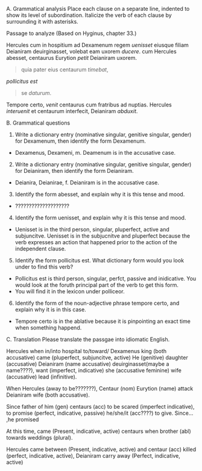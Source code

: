 A. Grammatical analysis
Place each clause on a separate line, indented to show its level of subordination. 
Italicize the verb of each clause by surrounding it with asterisks. 

Passage to analyze
(Based on Hyginus, chapter 33.)

Hercules cum in hospitium ad Dexamenum regem *uenisset* eiusque filiam Deianiram deuirginasset, volebat eam uxorem *ducere*. 
cum Hercules abesset, centaurus Eurytion *petit* Deianiram uxorem. 

>quia pater eius centaurum *timebat*, 

*pollicitus est* 
>se *daturum*.


Tempore certo, *venit* centaurus cum fratribus ad nuptias.
Hercules *interuenit* et centaurum interfecit, Deianiram *abduxit*.


B. Grammatical questions
1. Write a dictionary entry (nominative singular, genitive singular, gender) for Dexamenum, then identify the form Dexamenum.
  - Dexamenus, Dexameni, m. Deamenum is in the accusative case.
2. Write a dictionary entry (nominative singular, genitive singular, gender) for Deianiram, then identify the form Deianiram.
  - Deianira, Deianirae, f. Deianiram is in the accusative case.
3. Identify the form abesset, and explain why it is this tense and mood.
  - ????????????????????
4. Identify the form uenisset, and explain why it is this tense and mood.
  - Uenisset is in the third person, singular, pluperfect, active and subjuncitve. Uenisset is in the subjucnitve and pluperfect because the verb expresses an action that happened prior to the action of the independent clause. 
5. Identify the form pollicitus est. What dictionary form would you look under to find this verb?
  - Pollicitus est is third person, singular, perfct, passive and inidicative. You would look at the foruth principal part of the verb to get this form.
  - You will find it in the lexicon under polliceor.
6. Identify the form of the noun-adjective phrase tempore certo, and explain why it is in this case.
  - Tempore certo is in the ablative because it is pinpointing an exact time when something happend.


C. Translation
Please translate the passgae into idiomatic English.

Hercules when in/into hospital to/toward/ Dexamenus king (both accusative) came (pluperfect, subjuncitve, active) He (genitive) daughter (accusative) Deianiram (name accusative) deuirginasset(maybe a name????), want (imperfect, indicative) she (accusative feminine) wife (accusative) lead (infinitive).

When Hercules (away to be???????), Centaur (nom) Eurytion (name) attack Deianiram wife (both accusative).

Since father of him (gen) centaurs (acc) to be scared (imperfect indicative), to promise (perfect, indicative, passive) he/she/it (acc????) to give.
Since... ,he promised 

At this time, came (Present, indicative, active) centaurs when brother (abl) towards weddings (plural).

Hercules came between (Present, indicative, active) and centaur (acc) killed (perfect, indicative, active), Deianiram carry away (Perfect, indicative, active)

